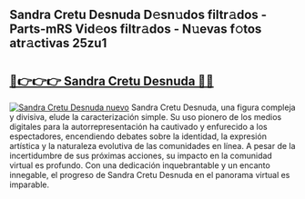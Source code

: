 ## Sandra Cretu Desnuda D𝚎sn𝚞dos filtr𝚊dos - Parts-mRS Vid𝚎os filtr𝚊dos - N𝚞evas f𝚘tos atr𝚊ctivas 25zu1

# <h2><a href="http://mb1s4n.tromn.icu/?c=Sandra+Cretu+Desnuda">🔗👉👉👉 Sandra Cretu Desnuda 🔗🔗</a></h2>

[![Sandra Cretu Desnuda nuevo](https://i.imgur.com/pEAQMta.gif)](http://mb1s4n.tromn.icu/?c=Sandra+Cretu+Desnuda)
Sandra Cretu Desnuda, una figura compleja y divisiva, elude la caracterización simple. Su uso pionero de los medios digitales para la autorrepresentación ha cautivado y enfurecido a los espectadores, encendiendo debates sobre la identidad, la expresión artística y la naturaleza evolutiva de las comunidades en línea. A pesar de la incertidumbre de sus próximas acciones, su impacto en la comunidad virtual es profundo. Con una dedicación inquebrantable y un encanto innegable, el progreso de Sandra Cretu Desnuda en el panorama virtual es imparable.
